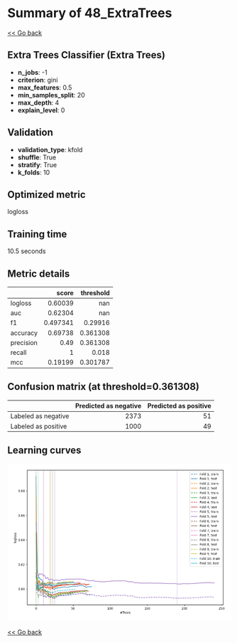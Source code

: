 # Summary of 48_ExtraTrees

[<< Go back](../README.md)


## Extra Trees Classifier (Extra Trees)
- **n_jobs**: -1
- **criterion**: gini
- **max_features**: 0.5
- **min_samples_split**: 20
- **max_depth**: 4
- **explain_level**: 0

## Validation
 - **validation_type**: kfold
 - **shuffle**: True
 - **stratify**: True
 - **k_folds**: 10

## Optimized metric
logloss

## Training time

10.5 seconds

## Metric details
|           |    score |   threshold |
|:----------|---------:|------------:|
| logloss   | 0.60039  |  nan        |
| auc       | 0.62304  |  nan        |
| f1        | 0.497341 |    0.29916  |
| accuracy  | 0.69738  |    0.361308 |
| precision | 0.49     |    0.361308 |
| recall    | 1        |    0.018    |
| mcc       | 0.19199  |    0.301787 |


## Confusion matrix (at threshold=0.361308)
|                     |   Predicted as negative |   Predicted as positive |
|:--------------------|------------------------:|------------------------:|
| Labeled as negative |                    2373 |                      51 |
| Labeled as positive |                    1000 |                      49 |

## Learning curves
![Learning curves](learning_curves.png)

[<< Go back](../README.md)
